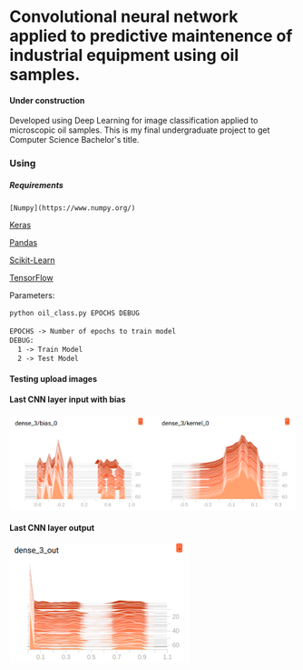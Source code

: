 # Convolutional neural network applied to predictive maintenence of industrial equipment using oil samples.

#### Under construction

Developed using Deep Learning for image classification applied to microscopic oil samples. This is my final undergraduate project to get Computer Science Bachelor's title.

### Using

##### Requirements
  
    [Numpy](https://www.numpy.org/)
  
  [Keras](https://keras.io/)
  
  [Pandas](https://pandas.pydata.org/)
  
  [Scikit-Learn](https://scikit-learn.org/stable/)
  
  [TensorFlow](https://www.tensorflow.org/)
  

  Parameters:
  ```
  python oil_class.py EPOCHS DEBUG
  
  EPOCHS -> Number of epochs to train model
  DEBUG:
    1 -> Train Model
    2 -> Test Model
  ```
#### Testing upload images

#### Last CNN layer input with bias
![Last dense layer of CNN input with Bias](https://github.com/alexcolombari/cnn-oil-classification/blob/master/model_architecture/input_example.png)

#### Last CNN layer output
![Last dense layer of CNN output](https://github.com/alexcolombari/cnn-oil-classification/blob/master/model_architecture/output_example.png)
